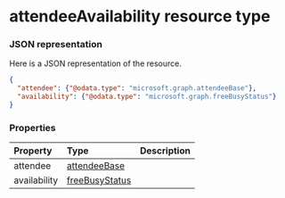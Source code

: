 # attendeeAvailability resource type



### JSON representation

Here is a JSON representation of the resource.

<!-- {
  "blockType": "resource",
  "optionalProperties": [

  ],
  "@odata.type": "microsoft.graph.attendeeavailability"
}-->

```json
{
  "attendee": {"@odata.type": "microsoft.graph.attendeeBase"},
  "availability": {"@odata.type": "microsoft.graph.freeBusyStatus"}
}

```
### Properties
| Property	   | Type	|Description|
|:---------------|:--------|:----------|
|attendee|[attendeeBase](attendeebase.md)||
|availability|[freeBusyStatus](freebusystatus.md)||

<!-- uuid: 8fcb5dbc-d5aa-4681-8e31-b001d5168d79
2015-10-25 14:57:30 UTC -->
<!-- {
  "type": "#page.annotation",
  "description": "attendeeAvailability resource",
  "keywords": "",
  "section": "documentation",
  "tocPath": ""
}-->